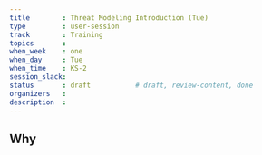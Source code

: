 ```yaml
---
title        : Threat Modeling Introduction (Tue)
type         : user-session
track        : Training
topics       : 
when_week    : one
when_day     : Tue
when_time    : KS-2
session_slack:
status       : draft           # draft, review-content, done
organizers   :
description  : 
---
```


## Why

<!--Add intro-->
